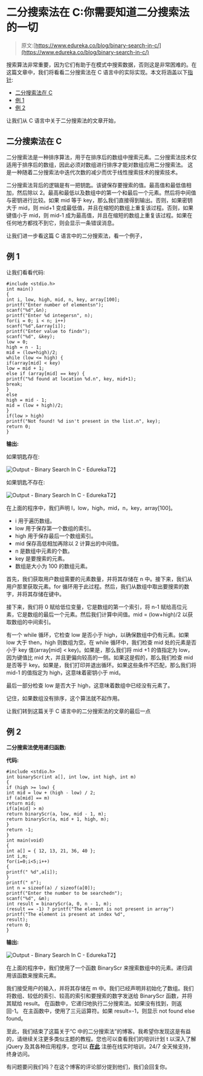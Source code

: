 # 二分搜索法在 C:你需要知道二分搜索法的一切

> 原文:[https://www.edureka.co/blog/binary-search-in-c/](https://www.edureka.co/blog/binary-search-in-c/)

搜索算法非常重要，因为它们有助于在模式中搜索数据，否则这是非常困难的。在这篇文章中，我们将看看二分搜索法在 C 语言中的实际实现。本文将涵盖以下[指针](https://www.edureka.co/blog/pointers-in-c/):

*   [二分搜索法在 C](#BinarySearchInC)
*   [例 1](#Example1)
*   [例 2](#Example2)

让我们从 C 语言中关于二分搜索法的文章开始，

## **二分搜索法在 C**

二分搜索法是一种排序算法，用于在排序后的数组中搜索元素。二分搜索法技术仅适用于排序后的数组，因此必须对数组进行排序才能对数组应用二分搜索法。 这是一种随着二分搜索法中迭代次数的减少而优于线性搜索技术的搜索技术。

二分搜索法背后的逻辑是有一把钥匙。该键保存要搜索的值。最高值和最低值相加，然后除以 2。最高和最低以及数组中的第一个和最后一个元素。然后将中间值与密钥进行比较。如果 mid 等于 key，那么我们直接得到输出。否则，如果密钥大于 mid，则 mid+1 变成最低值，并且在缩短的数组上重复该过程。否则，如果键值小于 mid，则 mid-1 成为最高值，并且在缩短的数组上重复该过程。如果在任何地方都找不到它，则会显示一条错误消息。

让我们进一步看这篇 C 语言中的二分搜索法，看一个例子，

## **例 1**

让我们看看代码:

```
#include <stdio.h>
int main()
{
int i, low, high, mid, n, key, array[100];
printf("Enter number of elementsn");
scanf("%d",&n);
printf("Enter %d integersn", n);
for(i = 0; i < n; i++)
scanf("%d",&array[i]);
printf("Enter value to findn");
scanf("%d", &key);
low = 0;
high = n - 1;
mid = (low+high)/2;
while (low <= high) {
if(array[mid] < key)
low = mid + 1;
else if (array[mid] == key) {
printf("%d found at location %d.n", key, mid+1);
break;
}
else
high = mid - 1;
mid = (low + high)/2;
}
if(low > high)
printf("Not found! %d isn't present in the list.n", key);
return 0;
}

```

**输出:**

如果钥匙存在:

![Output - Binary Search In C - Edureka](../Images/57cbda4443f67ee34d795d6843460d72.png)T2】

如果钥匙不存在:

![Output - Binary Search In C - Edureka](../Images/0667ee84c271f4c5e8d56e1b9a678946.png)T2】

在上面的程序中，我们声明 I，low，high，mid，n，key，array[100]。

*   i 用于遍历数组。
*   low 用于保存第一个数组的索引。
*   high 用于保存最后一个数组索引。
*   mid 保存高低相加再除以 2 计算出的中间值。
*   n 是数组中元素的个数。
*   key 是要搜索的元素。
*   数组是大小为 100 的数组元素。

首先，我们获取用户数组需要的元素数量，并将其存储在 n 中。接下来，我们从用户那里获取元素。for 循环用于此过程。然后，我们从数组中取出要搜索的数字，并将其存储在键中。

接下来，我们将 0 赋给低位变量，它是数组的第一个索引，将 n-1 赋给高位元素，它是数组的最后一个元素。然后我们计算中间值。mid = (low+high)/2 以获取数组的中间索引。

有一个 while 循环，它检查 low 是否小于 high，以确保数组中仍有元素。如果 low 大于 then，high 则数组为空。在 while 循环中，我们检查 mid 处的元素是否小于 key 值(array[mid] < key)。如果是，那么我们将 mid +1 的值指定为 low，因为键值比 mid 大，并且更偏向较高的一侧。如果这是假的，那么我们检查 mid 是否等于 key。如果是，我们打印并退出循环。如果这些条件不匹配，那么我们将 mid-1 的值指定为 high，这意味着密钥小于 mid。

最后一部分检查 low 是否大于 high，这意味着数组中已经没有元素了。

记住，如果数组没有排序，这个算法就不起作用。

让我们转到这篇关于 C 语言中的二分搜索法的文章的最后一点

## **例 2**

**二分搜索法使用递归函数:**

**代码:**

```
#include <stdio.h>
int binaryScr(int a[], int low, int high, int m)
{
if (high >= low) {
int mid = low + (high - low) / 2;
if (a[mid] == m)
return mid;
if(a[mid] > m)
return binaryScr(a, low, mid - 1, m);
return binaryScr(a, mid + 1, high, m);
}
return -1;
}
int main(void)
{
int a[] = { 12, 13, 21, 36, 40 };
int i,m;
for(i=0;i<5;i++)
{
printf(" %d",a[i]);
}
printf(" n");
int n = sizeof(a) / sizeof(a[0]);
printf("Enter the number to be searchedn");
scanf("%d", &m);
int result = binaryScr(a, 0, n - 1, m);
(result == -1) ? printf("The element is not present in array")
printf("The element is present at index %d",
result);
return 0;
}

```

**输出:**

![Output - Binary Search In C - Edureka](../Images/aa89b2f5789f82bd2bfeca14b0a8122a.png)T2】

在上面的程序中，我们使用了一个函数 BinaryScr 来搜索数组中的元素。递归调用该函数来搜索元素。

我们接受用户的输入，并将其存储在 m 中。我们已经声明并初始化了数组。我们将数组、较低的索引、较高的索引和要搜索的数字发送给 BinaryScr 函数，并将其赋给 result。 在函数中，它递归地执行二分搜索法。如果没有找到，则返回-1。 在主函数中，使用了三元运算符。如果 result=-1，则显示 not found else found。

至此，我们结束了这篇关于“C 中的二分搜索法”的博客。我希望你发现这是有益的，请继续关注更多类似主题的教程。您也可以查看我们的培训计划 t 以深入了解 jQuery 及其各种应用程序，您可以 [**在此**](https://www.edureka.co/masters-program/full-stack-developer-training) 注册在线实时培训，24/7 全天候支持，终身访问。

有问题要问我们吗？在这个博客的评论部分提到他们，我们会回复你。